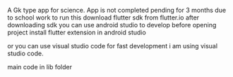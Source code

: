 A Gk type app for science.
App is not completed pending for  3 months due to school work
to run this download flutter sdk from flutter.io
after downloading sdk you can use android studio to develop before opening project 
install flutter extension in android studio

or you can use visual studio code for fast development 
i am using visual studio code.

main code in lib folder
